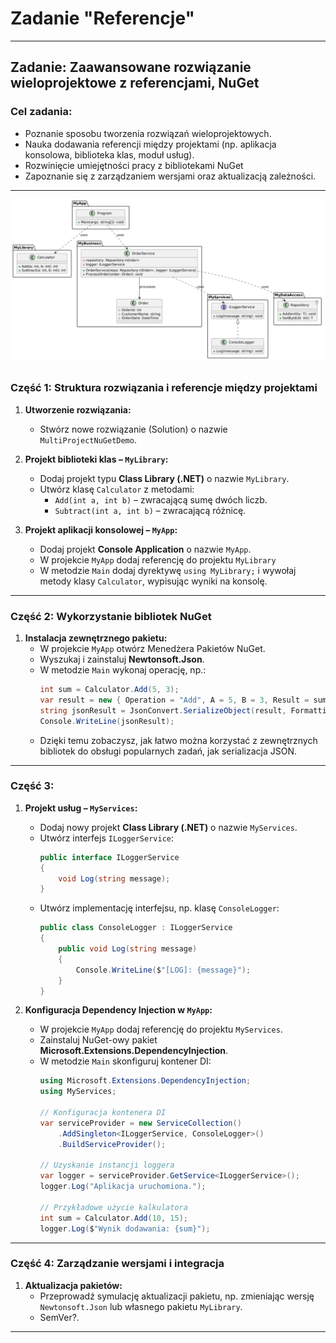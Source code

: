 # Zadanie "Referencje"
---

## Zadanie: Zaawansowane rozwiązanie wieloprojektowe z referencjami, NuGet

### Cel zadania:
- Poznanie sposobu tworzenia rozwiązań wieloprojektowych.
- Nauka dodawania referencji między projektami (np. aplikacja konsolowa, biblioteka klas, moduł usług).
- Rozwinięcie umiejętności pracy z bibliotekami NuGet
- Zapoznanie się z zarządzaniem wersjami oraz aktualizacją zależności.

---


![alt text](image.png)

### Część 1: Struktura rozwiązania i referencje między projektami

1. **Utworzenie rozwiązania:**
   - Stwórz nowe rozwiązanie (Solution) o nazwie `MultiProjectNuGetDemo`.

2. **Projekt biblioteki klas – `MyLibrary`:**
   - Dodaj projekt typu **Class Library (.NET)** o nazwie `MyLibrary`.
   - Utwórz klasę `Calculator` z metodami:
     - `Add(int a, int b)` – zwracającą sumę dwóch liczb.
     - `Subtract(int a, int b)` – zwracającą różnicę.

3. **Projekt aplikacji konsolowej – `MyApp`:**
   - Dodaj projekt **Console Application** o nazwie `MyApp`.
   - W projekcie `MyApp` dodaj referencję do projektu `MyLibrary`
   - W metodzie `Main` dodaj dyrektywę `using MyLibrary;` i wywołaj metody klasy `Calculator`, wypisując wyniki na konsolę.

---

### Część 2: Wykorzystanie bibliotek NuGet

1. **Instalacja zewnętrznego pakietu:**
   - W projekcie `MyApp` otwórz Menedżera Pakietów NuGet.
   - Wyszukaj i zainstaluj **Newtonsoft.Json**.
   - W metodzie `Main` wykonaj operację, np.:
     ```csharp
     int sum = Calculator.Add(5, 3);
     var result = new { Operation = "Add", A = 5, B = 3, Result = sum };
     string jsonResult = JsonConvert.SerializeObject(result, Formatting.Indented);
     Console.WriteLine(jsonResult);
     ```
   - Dzięki temu zobaczysz, jak łatwo można korzystać z zewnętrznych bibliotek do obsługi popularnych zadań, jak serializacja JSON.

---

### Część 3: 
1. **Projekt usług – `MyServices`:**
   - Dodaj nowy projekt **Class Library (.NET)** o nazwie `MyServices`.
   - Utwórz interfejs `ILoggerService`:
     ```csharp
     public interface ILoggerService
     {
         void Log(string message);
     }
     ```
   - Utwórz implementację interfejsu, np. klasę `ConsoleLogger`:
     ```csharp
     public class ConsoleLogger : ILoggerService
     {
         public void Log(string message)
         {
             Console.WriteLine($"[LOG]: {message}");
         }
     }
     ```

2. **Konfiguracja Dependency Injection w `MyApp`:**
   - W projekcie `MyApp` dodaj referencję do projektu `MyServices`.
   - Zainstaluj NuGet-owy pakiet **Microsoft.Extensions.DependencyInjection**.
   - W metodzie `Main` skonfiguruj kontener DI:
     ```csharp
     using Microsoft.Extensions.DependencyInjection;
     using MyServices;

     // Konfiguracja kontenera DI
     var serviceProvider = new ServiceCollection()
         .AddSingleton<ILoggerService, ConsoleLogger>()
         .BuildServiceProvider();

     // Uzyskanie instancji loggera
     var logger = serviceProvider.GetService<ILoggerService>();
     logger.Log("Aplikacja uruchomiona.");

     // Przykładowe użycie kalkulatora
     int sum = Calculator.Add(10, 15);
     logger.Log($"Wynik dodawania: {sum}");
     ```

---

### Część 4: Zarządzanie wersjami i integracja

1. **Aktualizacja pakietów:**
   - Przeprowadź symulację aktualizacji pakietu, np. zmieniając wersję `Newtonsoft.Json` lub własnego pakietu `MyLibrary`.
   - SemVer?.
---

